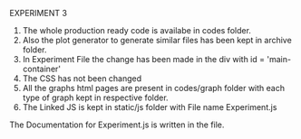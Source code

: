 EXPERIMENT 3

1. The whole production ready code is availabe in codes folder.
2. Also the plot generator to generate similar files has been kept in archive folder.
4. In Experiment File the change has been made in the div with id = 'main-container'
5. The CSS has not been changed
6. All the graphs html pages are present in codes/graph folder with each type of graph kept in respective folder.
7. The Linked JS is kept in static/js folder with File name Experiment.js

The Documentation for Experiment.js is written in the file.
